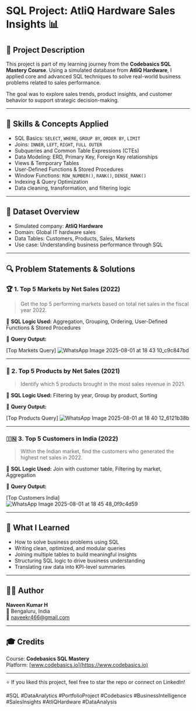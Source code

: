# SQL Project: AtliQ Hardware Sales Insights 📊

## 📌 Project Description

This project is part of my learning journey from the **Codebasics SQL Mastery Course**. Using a simulated database from **AtliQ Hardware**, I applied core and advanced SQL techniques to solve real-world business problems related to sales performance.

The goal was to explore sales trends, product insights, and customer behavior to support strategic decision-making.

---

## 🧠 Skills & Concepts Applied

- SQL Basics: `SELECT`, `WHERE`, `GROUP BY`, `ORDER BY`, `LIMIT`
- Joins: `INNER`, `LEFT`, `RIGHT`, `FULL OUTER`
- Subqueries and Common Table Expressions (CTEs)
- Data Modeling: ERD, Primary Key, Foreign Key relationships
- Views & Temporary Tables
- User-Defined Functions & Stored Procedures
- Window Functions: `ROW_NUMBER()`, `RANK()`, `DENSE_RANK()`
- Indexing & Query Optimization
- Data cleaning, transformation, and filtering logic

---

## 🧪 Dataset Overview

- Simulated company: **AtliQ Hardware**
- Domain: Global IT hardware sales
- Data Tables: Customers, Products, Sales, Markets
- Use case: Understanding business performance through SQL

---

## 🔍 Problem Statements & Solutions

### 🏆 1. Top 5 Markets by Net Sales (2022)

> Get the top 5 performing markets based on total net sales in the fiscal year 2022.

📌 **SQL Logic Used:** Aggregation, Grouping, Ordering, User-Defined Functions & Stored Procedures

📸 **Query Output:**

[Top Markets Query] ![WhatsApp Image 2025-08-01 at 18 43 10_c9c847bd](https://github.com/user-attachments/assets/bfb87682-992c-4cf2-81d5-a0716a7a2f98)


---

### 🧰 2. Top 5 Products by Net Sales (2021)

> Identify which 5 products brought in the most sales revenue in 2021.

📌 **SQL Logic Used:** Filtering by year, Group by product, Sorting

📸 **Query Output:**

[Top Products Query] ![WhatsApp Image 2025-08-01 at 18 40 12_6121b38b](https://github.com/user-attachments/assets/f34f5839-7406-41b4-a29e-4b16a9f153a6)

---

### 🇮🇳 3. Top 5 Customers in India (2022)

> Within the Indian market, find the customers who generated the highest net sales in 2022.

📌 **SQL Logic Used:** Join with customer table, Filtering by market, Aggregation

📸 **Query Output:**

[Top Customers India] ![WhatsApp Image 2025-08-01 at 18 45 48_0f9c4d59](https://github.com/user-attachments/assets/04f6d430-3260-4a46-8e50-1748e02cd119)

---

## 🚀 What I Learned

- How to solve business problems using SQL
- Writing clean, optimized, and modular queries
- Joining multiple tables to build meaningful insights
- Structuring SQL logic to drive business understanding
- Translating raw data into KPI-level summaries

---

## 👨‍💻 Author

**Naveen Kumar H**  
📍 Bengaluru, India  
📧 naveekr466@gmail.com  


---

## 🎓 Credits

Course: **Codebasics SQL Mastery**  
Platform: [www.codebasics.io](https://www.codebasics.io)

---

⭐ If you liked this project, feel free to star the repo or connect on LinkedIn!

#SQL #DataAnalytics #PortfolioProject #Codebasics #BusinessIntelligence #SalesInsights #AtliQHardware #DataAnalysis
